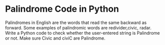 # Palindrome Code in Python
 Palindromes in English are the words that read the same backward as forward. Some examples of palindromic words are redivider,civic, radar. Write a Python code to check whether the user-entered string is Palindrome or not. Make sure Civic and civiC are Palindrome. 
